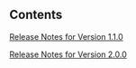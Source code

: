 ## Contents

[Release Notes for Version 1.1.0](ReleaseNotes_1_1.md)

[Release Notes for Version 2.0.0](ReleaseNotes_2_0.md)